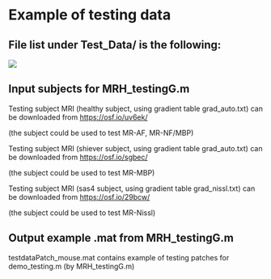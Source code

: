 # Example of testing data
## File list under Test_Data/ is the following:
![](https://github.com/liangzifei/MRH_net_submit/blob/main/image/TestFoder_tree.jpg)

## Input subjects for MRH_testingG.m
Testing subject MRI (healthy subject, using gradient table grad_auto.txt) can be downloaded from https://osf.io/uv6ek/

(the subject could be used to test MR-AF, MR-NF/MBP)

Testing subject MRI (shiever subject, using gradient table grad_auto.txt) can be downloaded from https://osf.io/sgbec/

(the subject could be used to test MR-MBP)

Testing subject MRI (sas4 subject, using gradient table grad_nissl.txt) can be downloaded from https://osf.io/29bcw/

(the subject could be used to test MR-Nissl)

## Output example .mat from MRH_testingG.m

testdataPatch_mouse.mat contains example of testing patches for demo_testing.m (by MRH_testingG.m)

